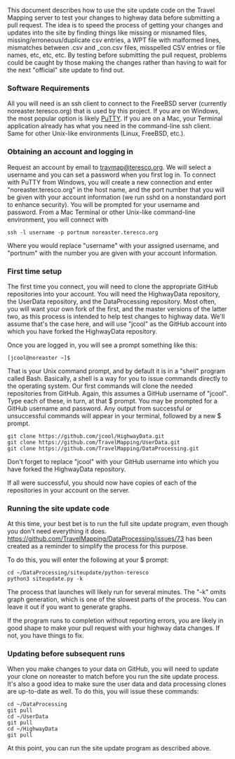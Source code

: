 This document describes how to use the site update code on the Travel Mapping server to test your changes to highway data before submitting a pull request. The idea is to speed the process of getting your changes and updates into the site by finding things like missing or misnamed files, missing/erroneous/duplicate csv entries, a WPT file with malformed lines, mismatches between .csv and _con.csv files, misspelled CSV entries or file names, etc, etc, etc.  By testing before submitting the pull request, problems could be caught by those making the changes rather than having to wait for the next "official" site update to find out.

### Software Requirements

All you will need is an ssh client to connect to the FreeBSD server (currently noreaster.teresco.org) that is used by this project.  If you are on Windows, the most popular option is likely [PuTTY](https://www.chiark.greenend.org.uk/~sgtatham/putty/).  If you are on a Mac, your Terminal application already has what you need in the command-line ssh client.  Same for other Unix-like environments (Linux, FreeBSD, etc.).

### Obtaining an account and logging in

Request an account by email to travmap@teresco.org.  We will select a username and you can set a password when you first log in.  To connect with PuTTY from Windows, you will create a new connection and enter "noreaster.teresco.org" in the host name, and the port number that you will be given with your account information (we run sshd on a nonstandard port to enhance security).  You will be prompted for your username and password.  From a Mac Terminal or other Unix-like command-line environment, you will connect with

```
ssh -l username -p portnum noreaster.teresco.org
```

Where you would replace "username" with your assigned username, and "portnum" with the number you are given with your account information.

### First time setup

The first time you connect, you will need to clone the appropriate GitHub repositories into your account.  You will need the HighwayData repository, the UserData repository, and the DataProcessing repository.  Most often, you will want your own fork of the first, and the master versions of the latter two, as this process is intended to help test changes to highway data.  We'll assume that's the case here, and will use "jcool" as the GitHub account into which you have forked the HighwayData repository.

Once you are logged in, you will see a prompt something like this:

```
[jcool@noreaster ~]$ 
```

That is your Unix command prompt, and by default it is in a "shell" program called Bash.  Basically, a shell is a way for you to issue commands directly to the operating system.  Our first commands will clone the needed repositories from GitHub.  Again, this assumes a GitHub username of "jcool".  Type each of these, in turn, at that $ prompt.  You may be prompted for a GitHub username and password.  Any output from successful or unsuccessful commands will appear in your terminal, followed by a new $ prompt.

```
git clone https://github.com/jcool/HighwayData.git
git clone https://github.com/TravelMapping/UserData.git
git clone https://github.com/TravelMapping/DataProcessing.git
```

Don't forget to replace "jcool" with your GitHub username into which you have forked the HighwayData repository.

If all were successful, you should now have copies of each of the repositories in your account on the server.

### Running the site update code

At this time, your best bet is to run the full site update program, even though you don't need everything it does. https://github.com/TravelMapping/DataProcessing/issues/73 has been created as a reminder to simplify the process for this purpose.

To do this, you will enter the following at your $ prompt:

```
cd ~/DataProcessing/siteupdate/python-teresco
python3 siteupdate.py -k
```

The process that launches will likely run for several minutes.  The "-k" omits graph generation, which is one of the slowest parts of the process.  You can leave it out if you want to generate graphs.

If the program runs to completion without reporting errors, you are likely in good shape to make your pull request with your highway data changes.  If not, you have things to fix.

### Updating before subsequent runs

When you make changes to your data on GitHub, you will need to update your clone on noreaster to match before you run the site update process.  It's also a good idea to make sure the user data and data processing clones are up-to-date as well.  To do this, you will issue these commands:

```
cd ~/DataProcessing
git pull
cd ~/UserData
git pull
cd ~/HighwayData
git pull
```

At this point, you can run the site update program as described above.
